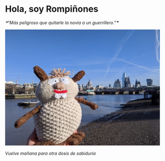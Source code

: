 # Hola, soy Rompiñones

<!--STARTS_HERE_QUOTE_README-->
<i>❝"Más peligroso que quitarle la novia a un guerrillero."❞</i>
<!--ENDS_HERE_QUOTE_README-->

<!--START_SECTION:update_image-->
![alt text](https://raw.githubusercontent.com/focaalvarez/rompinones/main/.github/images/IMG_20220205_104658.jpg?raw=true)
<!--END_SECTION:update_image-->

*Vuelve mañana para otra dosis de sabiduría*
